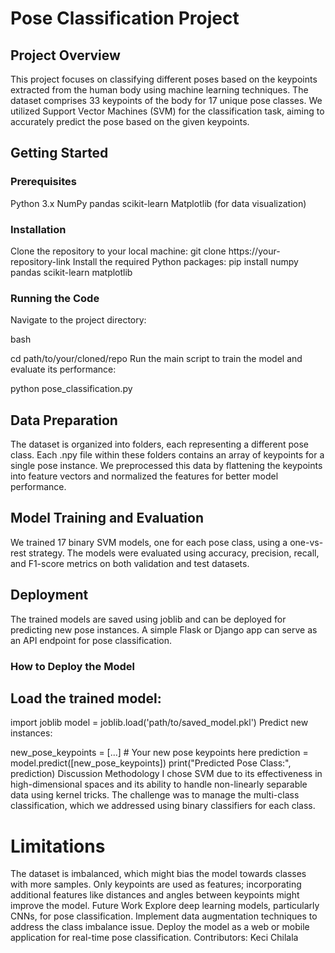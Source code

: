 # Pose Classification Project
## Project Overview
This project focuses on classifying different poses based on the keypoints extracted from the human body using machine learning techniques. The dataset comprises 33 keypoints of the body for 17 unique pose classes. We utilized Support Vector Machines (SVM) for the classification task, aiming to accurately predict the pose based on the given keypoints.

## Getting Started
### Prerequisites
Python 3.x
NumPy
pandas
scikit-learn
Matplotlib (for data visualization)
### Installation
Clone the repository to your local machine:
git clone https://your-repository-link
Install the required Python packages:
pip install numpy pandas scikit-learn matplotlib
### Running the Code
Navigate to the project directory:

bash

cd path/to/your/cloned/repo
Run the main script to train the model and evaluate its performance:


python pose_classification.py
## Data Preparation
The dataset is organized into folders, each representing a different pose class. Each .npy file within these folders contains an array of keypoints for a single pose instance. We preprocessed this data by flattening the keypoints into feature vectors and normalized the features for better model performance.

## Model Training and Evaluation
We trained 17 binary SVM models, one for each pose class, using a one-vs-rest strategy. The models were evaluated using accuracy, precision, recall, and F1-score metrics on both validation and test datasets.

## Deployment
The trained models are saved using joblib and can be deployed for predicting new pose instances. A simple Flask or Django app can serve as an API endpoint for pose classification.

### How to Deploy the Model
## Load the trained model:


import joblib
model = joblib.load('path/to/saved_model.pkl')
Predict new instances:

new_pose_keypoints = [...]  # Your new pose keypoints here
prediction = model.predict([new_pose_keypoints])
print("Predicted Pose Class:", prediction)
Discussion
Methodology
I chose SVM due to its effectiveness in high-dimensional spaces and its ability to handle non-linearly separable data using kernel tricks. The challenge was to manage the multi-class classification, which we addressed using binary classifiers for each class.

# Limitations
The dataset is imbalanced, which might bias the model towards classes with more samples.
Only keypoints are used as features; incorporating additional features like distances and angles between keypoints might improve the model.
Future Work
Explore deep learning models, particularly CNNs, for pose classification.
Implement data augmentation techniques to address the class imbalance issue.
Deploy the model as a web or mobile application for real-time pose classification.
Contributors:
Keci Chilala


